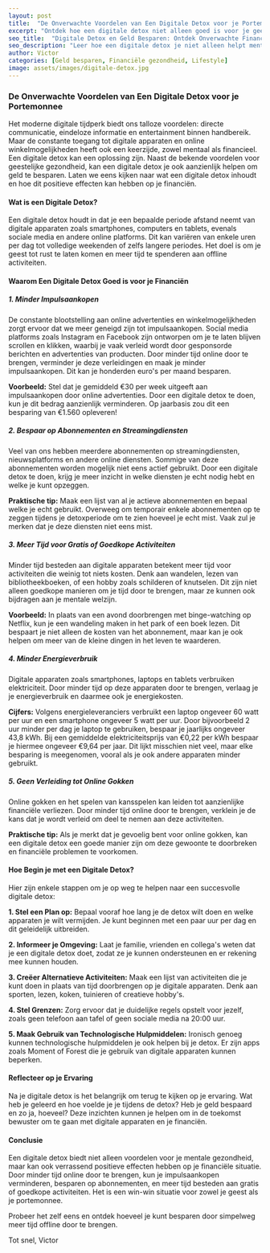 ```yaml
---
layout: post
title:  "De Onverwachte Voordelen van Een Digitale Detox voor je Portemonnee"
excerpt: "Ontdek hoe een digitale detox niet alleen goed is voor je geestelijke gezondheid, maar ook verrassend positieve effecten kan hebben op je financiën."
seo_title:  "Digitale Detox en Geld Besparen: Ontdek Onverwachte Financiële Voordelen"
seo_description: "Leer hoe een digitale detox je niet alleen helpt mentaal te ontspannen, maar ook geld kan besparen. Lees over praktische tips en voorbeelden."
author: Victor
categories: [Geld besparen, Financiële gezondheid, Lifestyle]
image: assets/images/digitale-detox.jpg
---
```


### De Onverwachte Voordelen van Een Digitale Detox voor je Portemonnee

Het moderne digitale tijdperk biedt ons talloze voordelen: directe communicatie, eindeloze informatie en entertainment binnen handbereik. Maar de constante toegang tot digitale apparaten en online winkelmogelijkheden heeft ook een keerzijde, zowel mentaal als financieel. Een digitale detox kan een oplossing zijn. Naast de bekende voordelen voor geestelijke gezondheid, kan een digitale detox je ook aanzienlijk helpen om geld te besparen. Laten we eens kijken naar wat een digitale detox inhoudt en hoe dit positieve effecten kan hebben op je financiën.

#### Wat is een Digitale Detox?

Een digitale detox houdt in dat je een bepaalde periode afstand neemt van digitale apparaten zoals smartphones, computers en tablets, evenals sociale media en andere online platforms. Dit kan variëren van enkele uren per dag tot volledige weekenden of zelfs langere periodes. Het doel is om je geest tot rust te laten komen en meer tijd te spenderen aan offline activiteiten.

#### Waarom Een Digitale Detox Goed is voor je Financiën

##### 1. Minder Impulsaankopen

De constante blootstelling aan online advertenties en winkelmogelijkheden zorgt ervoor dat we meer geneigd zijn tot impulsaankopen. Social media platforms zoals Instagram en Facebook zijn ontworpen om je te laten blijven scrollen en klikken, waarbij je vaak verleid wordt door gesponsorde berichten en advertenties van producten. Door minder tijd online door te brengen, verminder je deze verleidingen en maak je minder impulsaankopen. Dit kan je honderden euro's per maand besparen.

**Voorbeeld:**
Stel dat je gemiddeld €30 per week uitgeeft aan impulsaankopen door online advertenties. Door een digitale detox te doen, kun je dit bedrag aanzienlijk verminderen. Op jaarbasis zou dit een besparing van €1.560 opleveren!

##### 2. Bespaar op Abonnementen en Streamingdiensten

Veel van ons hebben meerdere abonnementen op streamingdiensten, nieuwsplatforms en andere online diensten. Sommige van deze abonnementen worden mogelijk niet eens actief gebruikt. Door een digitale detox te doen, krijg je meer inzicht in welke diensten je echt nodig hebt en welke je kunt opzeggen.

**Praktische tip:**
Maak een lijst van al je actieve abonnementen en bepaal welke je echt gebruikt. Overweeg om temporair enkele abonnementen op te zeggen tijdens je detoxperiode om te zien hoeveel je echt mist. Vaak zul je merken dat je deze diensten niet eens mist.

##### 3. Meer Tijd voor Gratis of Goedkope Activiteiten

Minder tijd besteden aan digitale apparaten betekent meer tijd voor activiteiten die weinig tot niets kosten. Denk aan wandelen, lezen van bibliotheekboeken, of een hobby zoals schilderen of knutselen. Dit zijn niet alleen goedkope manieren om je tijd door te brengen, maar ze kunnen ook bijdragen aan je mentale welzijn.

**Voorbeeld:**
In plaats van een avond doorbrengen met binge-watching op Netflix, kun je een wandeling maken in het park of een boek lezen. Dit bespaart je niet alleen de kosten van het abonnement, maar kan je ook helpen om meer van de kleine dingen in het leven te waarderen.

##### 4. Minder Energieverbruik

Digitale apparaten zoals smartphones, laptops en tablets verbruiken elektriciteit. Door minder tijd op deze apparaten door te brengen, verlaag je je energieverbruik en daarmee ook je energiekosten.

**Cijfers:**
Volgens energieleveranciers verbruikt een laptop ongeveer 60 watt per uur en een smartphone ongeveer 5 watt per uur. Door bijvoorbeeld 2 uur minder per dag je laptop te gebruiken, bespaar je jaarlijks ongeveer 43,8 kWh. Bij een gemiddelde elektriciteitsprijs van €0,22 per kWh bespaar je hiermee ongeveer €9,64 per jaar. Dit lijkt misschien niet veel, maar elke besparing is meegenomen, vooral als je ook andere apparaten minder gebruikt.

##### 5. Geen Verleiding tot Online Gokken

Online gokken en het spelen van kansspelen kan leiden tot aanzienlijke financiële verliezen. Door minder tijd online door te brengen, verklein je de kans dat je wordt verleid om deel te nemen aan deze activiteiten.

**Praktische tip:**
Als je merkt dat je gevoelig bent voor online gokken, kan een digitale detox een goede manier zijn om deze gewoonte te doorbreken en financiële problemen te voorkomen.

#### Hoe Begin je met een Digitale Detox?

Hier zijn enkele stappen om je op weg te helpen naar een succesvolle digitale detox:

**1. Stel een Plan op:**
Bepaal vooraf hoe lang je de detox wilt doen en welke apparaten je wilt vermijden. Je kunt beginnen met een paar uur per dag en dit geleidelijk uitbreiden.

**2. Informeer je Omgeving:**
Laat je familie, vrienden en collega's weten dat je een digitale detox doet, zodat ze je kunnen ondersteunen en er rekening mee kunnen houden.

**3. Creëer Alternatieve Activiteiten:**
Maak een lijst van activiteiten die je kunt doen in plaats van tijd doorbrengen op je digitale apparaten. Denk aan sporten, lezen, koken, tuinieren of creatieve hobby's.

**4. Stel Grenzen:**
Zorg ervoor dat je duidelijke regels opstelt voor jezelf, zoals geen telefoon aan tafel of geen sociale media na 20:00 uur.

**5. Maak Gebruik van Technologische Hulpmiddelen:**
Ironisch genoeg kunnen technologische hulpmiddelen je ook helpen bij je detox. Er zijn apps zoals Moment of Forest die je gebruik van digitale apparaten kunnen beperken.

#### Reflecteer op je Ervaring

Na je digitale detox is het belangrijk om terug te kijken op je ervaring. Wat heb je geleerd en hoe voelde je je tijdens de detox? Heb je geld bespaard en zo ja, hoeveel? Deze inzichten kunnen je helpen om in de toekomst bewuster om te gaan met digitale apparaten en je financiën.

#### Conclusie

Een digitale detox biedt niet alleen voordelen voor je mentale gezondheid, maar kan ook verrassend positieve effecten hebben op je financiële situatie. Door minder tijd online door te brengen, kun je impulsaankopen verminderen, besparen op abonnementen, en meer tijd besteden aan gratis of goedkope activiteiten. Het is een win-win situatie voor zowel je geest als je portemonnee.

Probeer het zelf eens en ontdek hoeveel je kunt besparen door simpelweg meer tijd offline door te brengen.

Tot snel,
Victor
